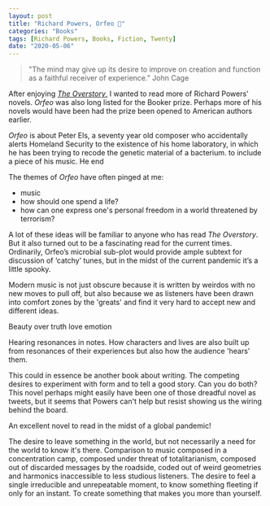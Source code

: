 ```yaml
---
layout: post
title: "Richard Powers, Orfeo 🎵"
categories: "Books"
tags: [Richard Powers, Books, Fiction, Twenty]
date: "2020-05-06"
---
```


> "The mind may give up its desire to improve on creation and function as a faithful receiver of experience." John Cage

After enjoying [_The Overstory_,][1] I wanted to read more of Richard Powers' novels. _Orfeo_  was also long listed for the Booker prize. Perhaps more of his novels would have been had the prize been opened to American authors earlier.

_Orfeo_ is about Peter Els, a seventy year old composer who accidentally alerts Homeland Security to the existence of his home laboratory, in which he has been trying to recode the genetic material of a bacterium. to include a piece of his music. He end

The themes of _Orfeo_ have often pinged at me:
* music
* how should one spend a life? 
* how can one express one's personal freedom in a world threatened by terrorism?

A lot of these ideas will be familiar to anyone who has read _The Overstory_. But it also turned out to be a fascinating read for the current times. Ordinarily, Orfeo’s microbial sub-plot would provide ample subtext for discussion of ‘catchy’ tunes, but in the midst of the current pandemic it’s a little spooky.

Modern music is not just obscure because it is written by weirdos with no new moves to pull off, but also because we as listeners have been drawn into comfort zones by the 'greats' and find it very hard to accept new and different ideas. 

Beauty over truth love emotion

Hearing resonances in notes. How characters and lives are also built up from resonances of their experiences but also how the audience 'hears' them. 

This could in essence be another book about writing. The competing desires to experiment with form and to tell a good story. Can you do both? This novel perhaps might easily have been one of those dreadful novel as tweets, but it seems that Powers can't help but resist showing us the wiring behind the board.  

An excellent novel to read in the midst of a global pandemic!

The desire to leave something in the world, but not necessarily a need for the world to know it's there. Comparison to music composed in a concentration camp, composed under threat of totalitarianism, composed out of discarded messages by the roadside, coded out of weird geometries and harmonics inaccessible to less studious listeners. The desire to feel a single irreducible and unrepeatable moment, to know something fleeting if only for an instant. To create something that makes you more than yourself. 


[1]:	/the-overstory/